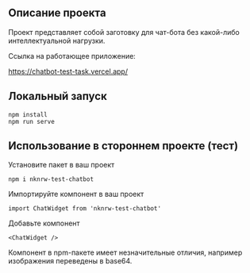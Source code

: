 ## Описание проекта
Проект представляет собой заготовку для чат-бота без какой-либо интеллектуальной нагрузки.  

Ссылка на работающее приложение:  

https://chatbot-test-task.vercel.app/

## Локальный запуск
```
npm install
npm run serve
```

## Использование в стороннем проекте (тест)

Установите пакет в ваш проект
```
npm i nknrw-test-chatbot
```
Импортируйте компонент в ваш проект
```
import ChatWidget from 'nknrw-test-chatbot'
```
Добавьте компонент
```
<ChatWidget />
```

Компонент в npm-пакете имеет незначительные отличия, например изображения переведены в base64.